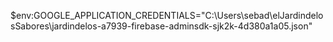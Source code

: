 $env:GOOGLE_APPLICATION_CREDENTIALS="C:\Users\sebad\elJardindelosSabores\jardindelos-a7939-firebase-adminsdk-sjk2k-4d380a1a05.json"